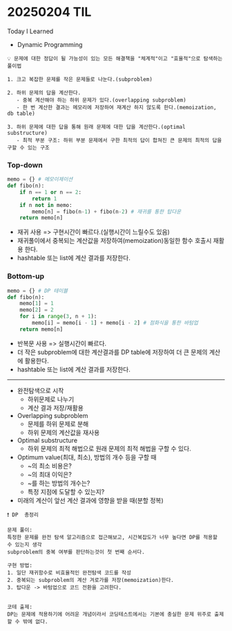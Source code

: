 # 20250204 TIL
Today I Learned


* Dynamic Programming

````text
💡 문제에 대한 정답이 될 가능성이 있는 모든 해결책을 "체계적"이고 "효율적"으로 탐색하는 풀이법

1. 크고 복잡한 문제를 작은 문제들로 나눈다.(subproblem)

2. 하위 문제의 답을 계산한다.
   - 중복 계산해야 하는 하위 문제가 있다.(overlapping subproblem)
   - 한 번 계산한 결과는 메모리에 저장하여 재계산 하지 않도록 한다.(memoization, db table)

3. 하위 문제에 대한 답을 통해 원래 문제에 대한 답을 계산한다.(optimal substructure)
   - 최적 부분 구조: 하위 부분 문제에서 구한 최적의 답이 합쳐진 큰 문제의 최적의 답을 구할 수 있는 구조 
````

### Top-down
````python
memo = {} # 메모이제이션
def fibo(n):
    if n == 1 or n == 2:
        return 1
    if n not in memo:
        memo[n] = fibo(n-1) + fibo(n-2) # 재귀를 통한 탑다운
    return memo[n]
````
* 재귀 사용 => 구현시간이 빠르다.(실행시간이 느릴수도 있음)
* 재귀풀이에서 중복되는 계산값을 저장하여(memoization)동일한 함수 호출시 재활용 한다.
* hashtable 또는 list에 계산 결과를 저장한다.

### Bottom-up
````python
memo = {} # DP 테이블
def fibo(n):
    memo[1] = 1
    memo[2] = 2
    for i in range(3, n + 1):
        memo[i] = memo[i - 1] + memo[i - 2] # 점화식을 통한 바텀업
    return memo[n]
````
* 반복문 사용 => 실행시간이 빠르다.
* 더 작은 subproblem에 대한 계산결과를 DP table에 저장하여 더 큰 문제의 계산에 활용한다.
* hashtable 또는 list에 계산 결과를 저장한다.


----


* 완전탐색으로 시작
  * 하위문제로 나누기
  * 계산 결과 저장/재활용
* Overlapping subproblem
  * 문제를 하위 문제로 분해
  * 하위 문제의 계산값을 재사용
* Optimal substructure
  * 하위 문제의 최적 해법으로 원래 문제의 최적 해법을 구할 수 있다.
* Optimum value(최대, 최소), 방법의 개수 등을 구할 때
  * ~의 최소 비용은?
  * ~의 최대 이익은?
  * ~를 하는 방법의 개수는?
  * 특정 지점에 도달할 수 있는지?
* 미래의 계산이 앞선 계산 결과에 영향을 받을 때(분할 정복)


````text
❗️ DP  총정리

문제 풀이:
특정한 문제를 완전 탐색 알고리즘으로 접근해보고, 시간복잡도가 너무 높다면 DP를 적용할 수 있는지 생각
subproblem의 중복 여부를 판단하는것이 첫 번째 순서다.

구현 방법:  
1. 일단 재귀함수로 비효율적인 완전탐색 코드를 작성
2. 중복되는 subproblem의 계산 겨로가를 저장(memoization)한다.
3. 탑다운 -> 바텀업으로 코드 전환을 고려한다.


코테 출제:
DP는 문제에 적용하기에 어려운 개념이라서 코딩테스트에서는 기본에 충실한 문제 위주로 출제할 수 밖에 없다.
````

